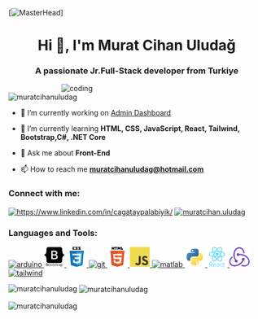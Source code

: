 [![MasterHead](https://raw.githubusercontent.com/PolarBearGG/PolarBearGG/master/web-developer.gif)]
<h1 align="center">Hi 👋, I'm Murat Cihan Uludağ</h1>
<h3 align="center">A passionate Jr.Full-Stack developer from Turkiye</h3>
<img align="right" alt="coding" width="400" src="https://media.tenor.com/tZ2Xd8LqAnMAAAAd/typing-fast.gif"


<p align="left"> <img src="https://komarev.com/ghpvc/?username=muratcihanuludag&label=Profile%20views&color=0e75b6&style=flat" alt="muratcihanuludag" /> </p>

- 🔭 I’m currently working on [Admin Dashboard](ASFASFASFASF.com)

- 🌱 I’m currently learning **HTML, CSS, JavaScript, React, Tailwind, Bootstrap,C#, .NET Core**

- 💬 Ask me about **Front-End**

- 📫 How to reach me **muratcihanuludag@hotmail.com**

<h3 align="left">Connect with me:</h3>
<p align="left">
<a href="https://www.linkedin.com/in/murat-cihan-uludağ-3b29ab236/" target="blank"><img align="center" src="https://raw.githubusercontent.com/rahuldkjain/github-profile-readme-generator/master/src/images/icons/Social/linked-in-alt.svg" alt="https://www.linkedin.com/in/cagataypalabiyik/" height="30" width="40" /></a>
<a href="https://www.instagram.com/murat_cihan_uludag/" target="blank"><img align="center" src="https://raw.githubusercontent.com/rahuldkjain/github-profile-readme-generator/master/src/images/icons/Social/instagram.svg" alt="muratcihan.uludag" height="30" width="40" /></a>
</p>

<h3 align="left">Languages and Tools:</h3>
<p align="left"> <a href="https://www.arduino.cc/" target="_blank" rel="noreferrer"> <img src="https://cdn.worldvectorlogo.com/logos/arduino-1.svg" alt="arduino" width="40" height="40"/> </a> <a href="https://getbootstrap.com" target="_blank" rel="noreferrer"> <img src="https://raw.githubusercontent.com/devicons/devicon/master/icons/bootstrap/bootstrap-plain-wordmark.svg" alt="bootstrap" width="40" height="40"/> </a> <a href="https://www.w3schools.com/css/" target="_blank" rel="noreferrer"> <img src="https://raw.githubusercontent.com/devicons/devicon/master/icons/css3/css3-original-wordmark.svg" alt="css3" width="40" height="40"/> </a> <a href="https://git-scm.com/" target="_blank" rel="noreferrer"> <img src="https://www.vectorlogo.zone/logos/git-scm/git-scm-icon.svg" alt="git" width="40" height="40"/> </a> <a href="https://www.w3.org/html/" target="_blank" rel="noreferrer"> <img src="https://raw.githubusercontent.com/devicons/devicon/master/icons/html5/html5-original-wordmark.svg" alt="html5" width="40" height="40"/> </a> <a href="https://developer.mozilla.org/en-US/docs/Web/JavaScript" target="_blank" rel="noreferrer"> <img src="https://raw.githubusercontent.com/devicons/devicon/master/icons/javascript/javascript-original.svg" alt="javascript" width="40" height="40"/> </a> <a href="https://www.mathworks.com/" target="_blank" rel="noreferrer"> <img src="https://upload.wikimedia.org/wikipedia/commons/2/21/Matlab_Logo.png" alt="matlab" width="40" height="40"/> </a> <a href="https://www.python.org" target="_blank" rel="noreferrer"> <img src="https://raw.githubusercontent.com/devicons/devicon/master/icons/python/python-original.svg" alt="python" width="40" height="40"/> </a> <a href="https://reactjs.org/" target="_blank" rel="noreferrer"> <img src="https://raw.githubusercontent.com/devicons/devicon/master/icons/react/react-original-wordmark.svg" alt="react" width="40" height="40"/> </a> <a href="https://redux.js.org" target="_blank" rel="noreferrer"> <img src="https://raw.githubusercontent.com/devicons/devicon/master/icons/redux/redux-original.svg" alt="redux" width="40" height="40"/> </a> <a href="https://tailwindcss.com/" target="_blank" rel="noreferrer"> <img src="https://www.vectorlogo.zone/logos/tailwindcss/tailwindcss-icon.svg" alt="tailwind" width="40" height="40"/> </a> </p>

<p><img align="left" src="https://github-readme-stats.vercel.app/api/top-langs?username=muratcihanuludag&show_icons=true&locale=en&layout=compact" alt="muratcihanuludag" /></p>

<p>&nbsp;<img align="center" src="https://github-readme-stats.vercel.app/api?username=muratcihanuludag&show_icons=true&locale=en" alt="muratcihanuludag" /></p>

<p><img align="center" src="https://github-readme-streak-stats.herokuapp.com/?user=muratcihanuludag&" alt="muratcihanuludag" /></p>

